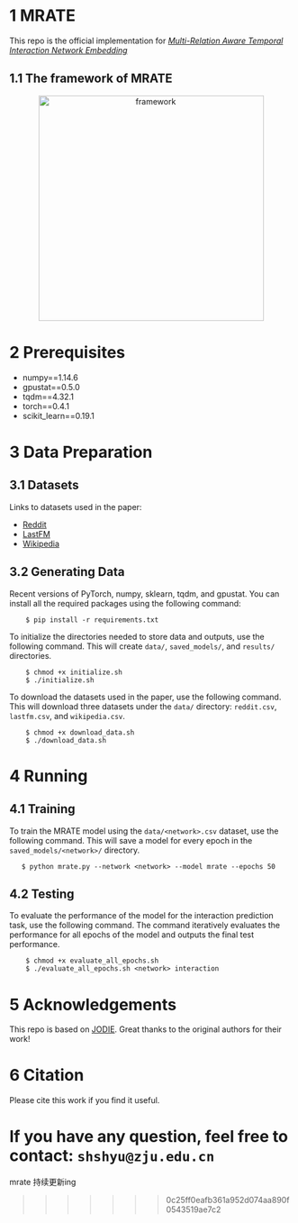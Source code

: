 # 1 MRATE
  
This repo is the official implementation for [*Multi-Relation Aware Temporal Interaction Network Embedding*]()

## 1.1 The framework of MRATE
<div align=center>
<img src="https://user-images.githubusercontent.com" width="400" height="400" alt="framework"/><br/>
<div align=left>

# 2 Prerequisites
- numpy==1.14.6
- gpustat==0.5.0
- tqdm==4.32.1
- torch==0.4.1
- scikit_learn==0.19.1

# 3 Data Preparation
 ## 3.1 Datasets
Links to datasets used in the paper:
 - [Reddit](http://snap.stanford.edu/jodie/reddit.csv)
 - [LastFM](http://snap.stanford.edu/jodie/lastfm.csv)
 - [Wikipedia](http://snap.stanford.edu/jodie/wikipedia.csv)

 ## 3.2 Generating Data
Recent versions of PyTorch, numpy, sklearn, tqdm, and gpustat. You can install all the required packages using the following command:
```
    $ pip install -r requirements.txt
```

To initialize the directories needed to store data and outputs, use the following command. This will create `data/`, `saved_models/`, and `results/` directories.
```
    $ chmod +x initialize.sh
    $ ./initialize.sh
```

To download the datasets used in the paper, use the following command. This will download three datasets under the `data/` directory: `reddit.csv`, `lastfm.csv`, and `wikipedia.csv`.
```
    $ chmod +x download_data.sh
    $ ./download_data.sh
```


# 4 Running

## 4.1 Training
To train the MRATE model using the `data/<network>.csv` dataset, use the following command. This will save a model for every epoch in the `saved_models/<network>/` directory.
```
   $ python mrate.py --network <network> --model mrate --epochs 50
```
## 4.2 Testing
To evaluate the performance of the model for the interaction prediction task, use the following command. The command iteratively evaluates the performance for all epochs of the model and outputs the final test performance. 
```
    $ chmod +x evaluate_all_epochs.sh
    $ ./evaluate_all_epochs.sh <network> interaction
```


# 5 Acknowledgements
This repo is based on [JODIE](https://github.com/srijankr/jodie). Great thanks to the original authors for their work!


# 6 Citation

Please cite this work if you find it useful.

If you have any question, feel free to contact: `shshyu@zju.edu.cn`
=======
mrate
持续更新ing
>>>>>>> 0c25ff0eafb361a952d074aa890f0543519ae7c2

